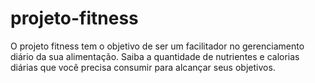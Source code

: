 # projeto-fitness
O projeto fitness tem o objetivo de ser um facilitador no gerenciamento diário da sua alimentação. Saiba a quantidade de nutrientes e calorias diárias que você precisa consumir para alcançar seus objetivos.
